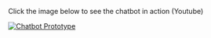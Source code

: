 Click the image below to see the chatbot in action (Youtube)

[![Chatbot Prototype](https://img.youtube.com/vi/TdtwcC5j-m8/0.jpg)](https://www.youtube.com/watch?v=TdtwcC5j-m8)

